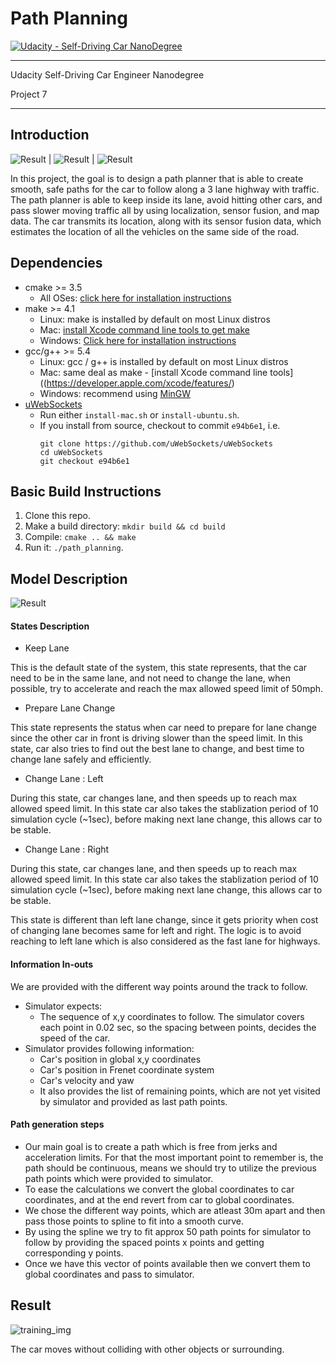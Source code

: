 # Path Planning
[![Udacity - Self-Driving Car NanoDegree](https://s3.amazonaws.com/udacity-sdc/github/shield-carnd.svg)](http://www.udacity.com/drive)

---

Udacity Self-Driving Car Engineer Nanodegree

Project 7

---

## Introduction

![Result](./images/track_one.gif) | ![Result](./images/track_one.gif) | ![Result](./images/track_one.gif)

In this project, the goal is to design a path planner that is able to create smooth, safe paths for the car to follow along a 3 lane highway with traffic. The path planner is able to keep inside its lane, avoid hitting other cars, and pass slower moving traffic all by using localization, sensor fusion, and map data. The car transmits its location, along with its sensor fusion data, which estimates the location of all the vehicles on the same side of the road.

## Dependencies

* cmake >= 3.5
  * All OSes: [click here for installation instructions](https://cmake.org/install/)
* make >= 4.1
  * Linux: make is installed by default on most Linux distros
  * Mac: [install Xcode command line tools to get make](https://developer.apple.com/xcode/features/)
  * Windows: [Click here for installation instructions](http://gnuwin32.sourceforge.net/packages/make.htm)
* gcc/g++ >= 5.4
  * Linux: gcc / g++ is installed by default on most Linux distros
  * Mac: same deal as make - [install Xcode command line tools]((https://developer.apple.com/xcode/features/)
  * Windows: recommend using [MinGW](http://www.mingw.org/)
* [uWebSockets](https://github.com/uWebSockets/uWebSockets)
  * Run either `install-mac.sh` or `install-ubuntu.sh`.
  * If you install from source, checkout to commit `e94b6e1`, i.e.
    ```
    git clone https://github.com/uWebSockets/uWebSockets 
    cd uWebSockets
    git checkout e94b6e1
    ```

## Basic Build Instructions

1. Clone this repo.
2. Make a build directory: `mkdir build && cd build`
3. Compile: `cmake .. && make`
4. Run it: `./path_planning`.

## Model Description 

![Result](./images/track_one.gif)

#### States Description

-  Keep Lane

This is the default state of the system, this state represents, that the car need to be in the same lane, and not need to change the lane, when possible, try to accelerate and reach the max allowed speed limit of 50mph.

- Prepare Lane Change

This state represents the status when car need to prepare for lane change since the other car in front is driving slower than the speed limit. In this state, car also tries to find out the best lane to change, and best time to change lane safely and efficiently.

- Change Lane : Left

During this state, car changes lane, and then speeds up to reach max allowed speed limit. In this state car also takes the stablization period of 10 simulation cycle (~1sec), before making next lane change, this allows car to be stable.

- Change Lane : Right

During this state, car changes lane, and then speeds up to reach max allowed speed limit. In this state car also takes the stablization period of 10 simulation cycle (~1sec), before making next lane change, this allows car to be stable.


This state is different than left lane change, since it gets priority when cost of changing lane becomes same for left and right. The logic is to avoid reaching to left lane which is also considered as the fast lane for highways.

#### Information In-outs

We are provided with the different way points around the track to follow. 
- Simulator expects:
    - The sequence of x,y coordinates to follow. The simulator covers each point in 0.02 sec, so the spacing between points, decides the speed of the car.
- Simulator provides following information:
    - Car's position in global x,y coordinates
    - Car's position in Frenet coordinate system
    - Car's velocity and yaw 
    - It also provides the list of remaining points, which are not yet visited by simulator and provided as last path points.

#### Path generation steps

- Our main goal is to create a path which is free from jerks and acceleration limits. For that the most important point to remember is, the path should be continuous, means we should try to utilize the previous path points which were provided to simulator.
- To ease the calculations we convert the global coordinates to car coordinates, and at the end revert from car to global coordinates.
- We chose the different way points, which are atleast 30m apart and then pass those points to spline to fit into a smooth curve.
- By using the spline we try to fit approx 50 path points for simulator to follow by providing the spaced points x points and getting corresponding y points.
- Once we have this vector of points available then we convert them to global coordinates and pass to simulator.

## Result

![training_img](./images/track_one.gif)

The car moves without colliding with other objects or surrounding.